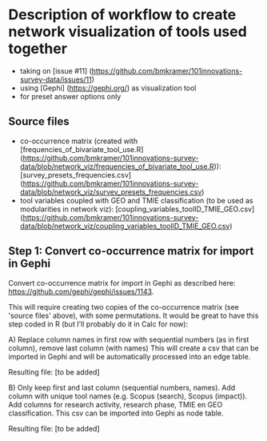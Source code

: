 # Description of workflow to create network visualization of tools used together
- taking on [issue #11] (https://github.com/bmkramer/101innovations-survey-data/issues/11)
- using [Gephi] (https://gephi.org/) as visualization tool
- for preset answer options only

## Source files
- co-occurrence matrix (created with [frequencies_of_bivariate_tool_use.R] (https://github.com/bmkramer/101innovations-survey-data/blob/network_viz/frequencies_of_bivariate_tool_use.R)): [survey_presets_frequencies.csv] (https://github.com/bmkramer/101innovations-survey-data/blob/network_viz/survey_presets_frequencies.csv)
- tool variables coupled with GEO and TMIE classification (to be used as modularities in network viz): [coupling_variables_toolID_TMIE_GEO.csv] (https://github.com/bmkramer/101innovations-survey-data/blob/network_viz/coupling_variables_toolID_TMIE_GEO.csv)

## Step 1: Convert co-occurrence matrix for import in Gephi
Convert co-occurrence matrix for import in Gephi as described here: https://github.com/gephi/gephi/issues/1143.

This will require creating two copies of the co-occurrence matrix (see 'source files' above), with some permutations.  It would be great to have this step coded in R (but I'll probably do it in Calc for now):

A) Replace column names in first row with sequential numbers (as in first column), remove last column (with names)
This will create a csv that can be imported in Gephi and will be automatically processed into an edge table.

Resulting file: [to be added]

B) Only keep first and last column (sequential numbers, names). Add column with unique tool names (e.g. Scopus (search), Scopus (impact)). Add columns for research activity, research phase, TMIE en GEO classification. 
This csv can be imported into Gephi as node table. 

Resulting file: [to be added]

